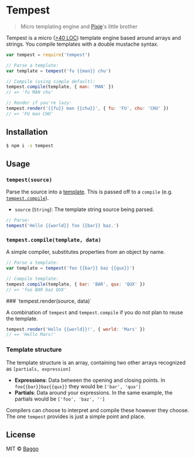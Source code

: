 # Tempest
> Micro templating engine and [Pixie](https://github.com/jamen/tempest)'s little brother

Tempest is a micro ([>40 LOC](./index.js)) template engine based around arrays and strings. You compile templates with a double mustache syntax.

```js
var tempest = require('tempest')

// Parse a template:
var template = tempest('fu {{man}} chu')

// Compile (using simple default):
tempest.compile(template, { man: 'MAN' })
// => 'fu MAN chu'

// Render if you're lazy:
tempest.render('{{fu}} man {{chu}}', { fu: 'FU', chu: 'CHU' })
// => 'FU man CHU'
```

## Installation

```sh
$ npm i -s tempest
```

## Usage

<a name='tempest'></a>
### `tempest(source)`

Parse the source into a [template](#structure). This is passed off to a `compile` (e.g. [`tempest.compile`](#tempest_compile)).

- `source` (`String`): The template string source being parsed.

```js
// Parse:
tempest('Hello {{world}} foo {{bar}} baz.')
```

<a name='tempest_compile'></a>
### `tempest.compile(template, data)`

A simple compiler, substitutes properties from an object by name.

```js
// Parse a template:
var template = tempest('foo {{bar}} baz {{qux}}')

// Compile template:
tempest.compile(template, { bar: 'BAR', qux: 'QUX' })
// => 'foo BAR baz QUX'
```

<a name='tempest_render'>
### `tempest.render(source, data)`

A combination of `tempest` and `tempest.compile` if you do not plan to reuse the template.

```js
tempest.render('Hello {{world}}!', { world: 'Mars' })
// => 'Hello Mars!'
```

<a name='structure'></a>
### Template structure

The template structure is an array, containing two other arrays recognized as `[partials, expression]`

- **Expressions**: Data between the opening and closing points. In `foo{{bar}}baz{{qux}}` they would be `['bar', 'qux']`
- **Partials**: Data around your expressions. In the same example, the partials would be `['foo', 'baz', '']`

Compilers can choose to interpret and compile these however they choose. The one `tempest` provides is just a simple point and place.

## License

MIT © [Baggo](https://git.io/baggo)
